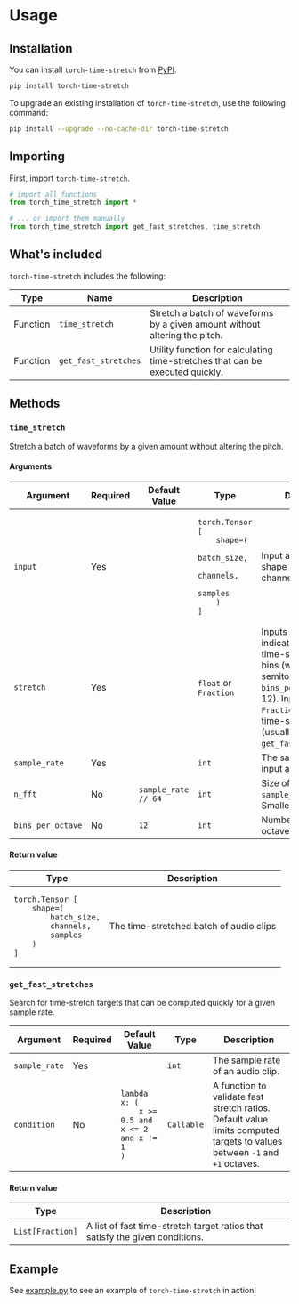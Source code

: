 # Usage

## Installation
You can install `torch-time-stretch` from [PyPI](https://pypi.org/project/torch-time-stretch/).

```bash
pip install torch-time-stretch
```

To upgrade an existing installation of `torch-time-stretch`, use the following command:

```bash
pip install --upgrade --no-cache-dir torch-time-stretch
```

## Importing

First, import `torch-time-stretch`.

```python
# import all functions
from torch_time_stretch import *

# ... or import them manually
from torch_time_stretch import get_fast_stretches, time_stretch
```

## What's included
`torch-time-stretch` includes the following:

<table>
  <thead>
    <tr>
      <th>Type</th>
      <th>Name</th>
      <th>Description</th>
    </tr>
  </thead>
  <tbody>
    <tr>
      <td>Function</td>
      <td><code>time_stretch</code></td>
      <td>Stretch a batch of waveforms by a given amount without altering the pitch.</td>
    </tr>
    <tr>
      <td>Function</td>
      <td><code>get_fast_stretches</code></td>
      <td>Utility function for calculating time-stretches that can be executed quickly.</td>
    </tr>
  </tbody>
</table>

## Methods

### `time_stretch`
Stretch a batch of waveforms by a given amount without altering the pitch.

#### Arguments

<table>
  <thead>
    <tr>
      <th>Argument</th>
      <th>Required</th>
      <th>Default Value</th>
      <th>Type</th>
      <th>Description</th>
    </tr>
  </thead>
  <tbody>
    <tr>
      <td><code>input</code></td>
      <td>Yes</td>
      <td></td>
<td><pre><code>torch.Tensor [
    shape=(
        batch_size,
        channels,
        samples
    )
]</code></pre></td>
      <td>Input audio clips of shape (batch_size, channels, samples)</td>
    </tr>
    <tr>
      <td><code>stretch</code></td>
      <td>Yes</td>
      <td></td>
      <td><code>float</code> or <code>Fraction</code></td>
      <td>Inputs of type <code>float</code> indicate the amount to time-stretch in # of bins (where 1 bin == 1 semitone if <code>bins_per_octave</code> == 12). Inputs of type <code>Fraction</code> indicate a time-stretch ratio (usually an element in <code>get_fast_stretches()</code>).</td>
    </tr>
    <tr>
      <td><code>sample_rate</code></td>
      <td>Yes</td>
      <td></td>
      <td><code>int</code></td>
      <td>The sample rate of the input audio clips.</td>
    </tr>
    <tr>
      <td><code>n_fft</code></td>
      <td>No</td>
      <td><code>sample_rate // 64</code></td>
      <td><code>int</code></td>
      <td>Size of FFT. Default <code>sample_rate // 64</code>. Smaller is faster.</td>
    </tr>
    <tr>
      <td><code>bins_per_octave</code></td>
      <td>No</td>
      <td><code>12</code></td>
      <td><code>int</code></td>
      <td>Number of bins per octave. Default is 12.</td>
    </tr>
  </tbody>
</table>

#### Return value

<table>
  <thead>
    <tr>
      <th>Type</th>
      <th>Description</th>
    </tr>
  </thead>
  <tbody>
    <tr>
<td><pre><code>torch.Tensor [
    shape=(
        batch_size,
        channels,
        samples
    )
]</code></pre></td>
      <td>The time-stretched batch of audio clips</td>
    </tr>
  </tbody>
</table>

### `get_fast_stretches`
Search for time-stretch targets that can be computed quickly for a given sample rate.

<table>
  <thead>
    <tr>
      <th>Argument</th>
      <th>Required</th>
      <th>Default Value</th>
      <th>Type</th>
      <th>Description</th>
    </tr>
  </thead>
  <tbody>
    <tr>
      <td><code>sample_rate</code></td>
      <td>Yes</td>
      <td></td>
      <td><code>int</code></td>
      <td>The sample rate of an audio clip.</td>
    </tr>
    <tr>
      <td><code>condition</code></td>
      <td>No</td>
      <td>
<pre><code>lambda x: (
    x &gt;= 0.5 and x &lt;= 2 and x != 1
)</code></pre>
      </td>
      <td><code>Callable</code></td>
      <td>A function to validate fast stretch ratios. Default value limits computed targets to values between <code>-1</code> and <code>+1</code> octaves.</td>
    </tr>
  </tbody>
</table>

#### Return value

<table>
  <thead>
    <tr>
      <th>Type</th>
      <th>Description</th>
    </tr>
  </thead>
  <tbody>
    <tr>
      <td><code>List[Fraction]</code></td>
      <td>A list of fast time-stretch target ratios that satisfy the given conditions.</td>
    </tr>
  </tbody>
</table>

## Example

See [example.py](https://github.com/KentoNishi/torch-time-stretch/blob/master/example.py) to see an example of `torch-time-stretch` in action!
